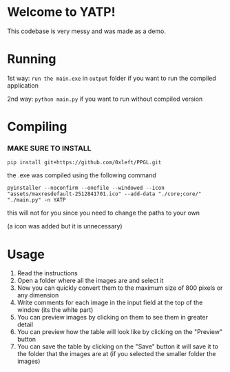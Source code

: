# Welcome to YATP!

This codebase is very messy and was made as a demo.

# Running
1st way: `run the main.exe` in `output` folder if you want to run the compiled application

2nd way: `python main.py` if you want to run without compiled version

# Compiling

### MAKE SURE TO INSTALL
```pip install git+https://github.com/0xleft/PPGL.git```

the .exe was compiled using the following command
```
pyinstaller --noconfirm --onefile --windowed --icon "assets/maxresdefault-2512841701.ico" --add-data "./core;core/" "./main.py" -n YATP
```

this will not for you since you need to change the paths to your own

(a icon was added but it is unnecessary)

# Usage

1. Read the instructions
2. Open a folder where all the images are and select it
3. Now you can quickly convert them to the maximum size of 800 pixels or any dimension
4. Write comments for each image in the input field at the top of the window (its the white part)
5. You can preview images by clicking on them to see them in greater detail
6. You can preview how the table will look like by clicking on the "Preview" button
7. You can save the table by clicking on the "Save" button it will save it to the folder that the images are at (if you selected the smaller folder the images)

